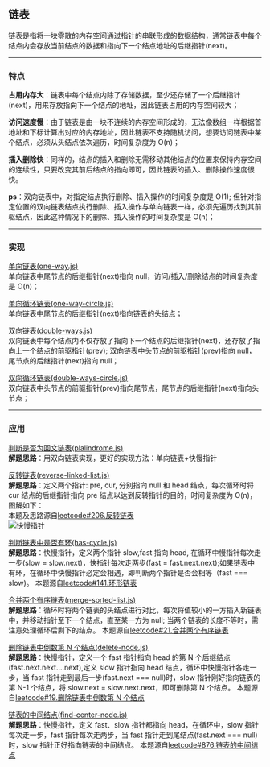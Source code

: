 ## 链表

链表是指将一块零散的内存空间通过指针的串联形成的数据结构，通常链表中每个结点内会存放当前结点的数据和指向下一个结点地址的后继指针(next)。

---

### 特点

**占用内存大**：链表中每个结点内除了存储数据，至少还存储了一个后继指针(next)，用来存放指向下一个结点的地址，因此链表占用的内存空间较大；

**访问速度慢**：由于链表是由一块不连续的内存空间形成的，无法像数组一样根据首地址和下标计算出对应的内存地址，因此链表不支持随机访问，想要访问链表中某个结点，必须从头结点依次遍历，时间复杂度为 O(n)；

**插入删除快**：同样的，结点的插入和删除无需移动其他结点的位置来保持内存空间的连续性，只要改变其前后结点的指向即可，因此链表的插入、删除操作速度很快。

**ps**：双向链表中，对指定结点执行删除、插入操作的时间复杂度是 O(1); 但针对指定位置的双向链表结点执行删除、插入操作与单向链表一样，必须先遍历找到其前驱结点，因此这种情况下的删除、插入操作的时间复杂度是 O(n)；

---

### 实现

[单向链表(one-way.js)](https://github.com/zyq666/A-daily-algorithmic-technique/blob/master/linked-list/one-ways.js)</br>
单向链表中尾节点的后继指针(next)指向 null，访问/插入/删除结点的时间复杂度是 O(n)；

[单向循环链表(one-way-circle.js)](https://github.com/zyq666/A-daily-algorithmic-technique/blob/master/linked-list/one-ways-circle.js)</br>
单向链表中尾节点的后继指针(next)指向链表的头结点；

[双向链表(double-ways.js)](https://github.com/zyq666/A-daily-algorithmic-technique/blob/master/linked-list/double-ways.js)</br>
双向链表中每个结点内不仅存放了指向下一个结点的后继指针(next)，还存放了指向上一个结点的前驱指针(prev);
双向链表中头节点的前驱指针(prev)指向 null，尾节点的后继指针(next)指向 null；

[双向循环链表(double-ways-circle.js)](https://github.com/zyq666/A-daily-algorithmic-technique/blob/master/linked-list/double-ways-circle.js)</br>
双向链表中头节点的前驱指针(prev)指向尾节点，尾节点的后继指针(next)指向头节点；

---

### 应用

[判断是否为回文链表(plalindrome.js)](https://github.com/zyq666/A-daily-algorithmic-technique/blob/master/linked-list/plalindrome.js)</br>
**解题思路**：用双向链表实现，更好的实现方法：单向链表+快慢指针

[反转链表(reverse-linked-list.js)](https://github.com/zyq666/A-daily-algorithmic-technique/blob/master/linked-list/reverse-linked-list.js)</br>
**解题思路**：定义两个指针: pre, cur, 分别指向 null 和 head 结点，每次循环时将 cur 结点的后继指针指向 pre 结点以达到反转指针的目的，时间复杂度为 O(n)，图解如下：</br>
本题及思路源自[leetcode#206.反转链表](https://leetcode-cn.com/problems/reverse-linked-list/solution/dong-hua-yan-shi-206-fan-zhuan-lian-biao-by-user74/)</br>
![快慢指针](https://pic.leetcode-cn.com/7d8712af4fbb870537607b1dd95d66c248eb178db4319919c32d9304ee85b602-%E8%BF%AD%E4%BB%A3.gif)</br>

[判断链表中是否有环(has-cycle.js)](https://github.com/zyq666/A-daily-algorithmic-technique/blob/master/linked-list/has-cycle.js)</br>
**解题思路**：快慢指针，定义两个指针 slow,fast 指向 head, 在循环中慢指针每次走一步(slow = slow.next)，快指针每次走两步(fast = fast.next.next);如果链表中有环，在循环中快慢指针必定会相遇，即判断两个指针是否会相等（fast === slow)。
本题源自[leetcode#141.环形链表](https://leetcode-cn.com/problems/linked-list-cycle/)</br>

[合并两个有序链表(merge-sorted-list.js)](https://github.com/zyq666/A-daily-algorithmic-technique/blob/master/linked-list/merge-sorted-list.js)</br>
**解题思路**：循环时将两个链表的头结点进行对比，每次将值较小的一方插入新链表中，并移动指针至下一个结点，直至某一方为 null; 当两个链表的长度不等时，需注意处理循环后剩下的结点。
本题源自[leetcode#21.合并两个有序链表](https://leetcode-cn.com/problems/merge-two-sorted-lists/solution/javascript-he-bing-liang-ge-you-xu-de-lian-biao-by/)

[删除链表中倒数第 N 个结点(delete-node.js)](https://github.com/zyq666/A-daily-algorithmic-technique/blob/master/linked-list/delete-node.js)</br>
**解题思路**：快慢指针，定义一个 fast 指针指向 head 的第 N 个后继结点(fast.next.next....next),定义 slow 指针指向 head 结点，循环中快慢指针各走一步，当 fast 指针走到最后一步(fast.next === null)时，slow 指针刚好指向链表的第 N-1 个结点，将 slow.next = slow.next.next，即可删除第 N 个结点。
本题源自[leetcode#19.删除链表中倒数第 N 个结点](https://leetcode-cn.com/problems/remove-nth-node-from-end-of-list/)

[链表的中间结点(find-center-node.js)](https://github.com/zyq666/A-daily-algorithmic-technique/blob/master/linked-list/find-center-node.js)</br>
**解题思路**：快慢指针，定义 fast、slow 指针都指向 head，在循环中，slow 指针每次走一步，fast 指针每次走两步，当 fast 指针走到尾结点(fast.next === null)时，slow 指针正好指向链表的中间结点。
本题源自[leetcode#876.链表的中间结点](https://leetcode-cn.com/problems/middle-of-the-linked-list/)
